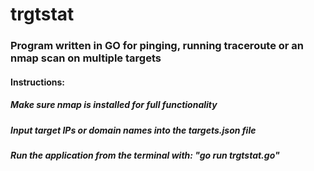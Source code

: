 # trgtstat

### Program written in GO for pinging, running traceroute or an nmap scan on multiple targets

#### Instructions:
##### Make sure nmap is installed for full functionality
##### Input target IPs or domain names into the targets.json file
##### Run the application from the terminal with: "go run trgtstat.go"
